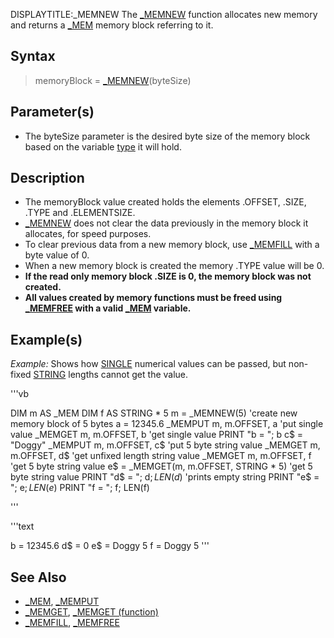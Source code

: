 DISPLAYTITLE:_MEMNEW
The [_MEMNEW](_MEMNEW) function allocates new memory and returns a [_MEM](_MEM) memory block referring to it.


## Syntax

>  memoryBlock = [_MEMNEW](_MEMNEW)(byteSize)


## Parameter(s)

* The byteSize parameter is the desired byte size of the memory block based on the variable [type](type) it will hold.


## Description

* The memoryBlock value created holds the elements .OFFSET, .SIZE, .TYPE and .ELEMENTSIZE. 
* [_MEMNEW](_MEMNEW) does not clear the data previously in the memory block it allocates, for speed purposes.
* To clear previous data from a new memory block, use [_MEMFILL](_MEMFILL) with a byte value of 0.
* When a new memory block is created the memory .TYPE value will be 0.
* **If the read only memory block .SIZE is 0, the memory block was not created.**
* **All values created by memory functions must be freed using [_MEMFREE](_MEMFREE) with a valid [_MEM](_MEM) variable.**


## Example(s)

*Example:* Shows how [SINGLE](SINGLE) numerical values can be passed, but non-fixed [STRING](STRING) lengths cannot get the value.

'''vb

DIM m AS _MEM
DIM f AS STRING * 5
m = _MEMNEW(5) 'create new memory block of 5 bytes
a = 12345.6
_MEMPUT m, m.OFFSET, a 'put single value
_MEMGET m, m.OFFSET, b 'get single value
PRINT "b = "; b
c$ = "Doggy"
_MEMPUT m, m.OFFSET, c$ 'put 5 byte string value
_MEMGET m, m.OFFSET, d$ 'get unfixed length string value
_MEMGET m, m.OFFSET, f  'get 5 byte string value
e$ = _MEMGET(m, m.OFFSET, STRING * 5) 'get 5 byte string value
PRINT "d$ = "; d$; LEN(d$) 'prints empty string
PRINT "e$ = "; e$; LEN(e$)
PRINT "f = "; f; LEN(f) 

'''

'''text

b =  12345.6
d$ =  0
e$ = Doggy 5
f = Doggy 5 
'''




## See Also

* [_MEM](_MEM), [_MEMPUT](_MEMPUT)
* [_MEMGET](_MEMGET), [_MEMGET (function)](_MEMGET (function))
* [_MEMFILL](_MEMFILL), [_MEMFREE](_MEMFREE)




